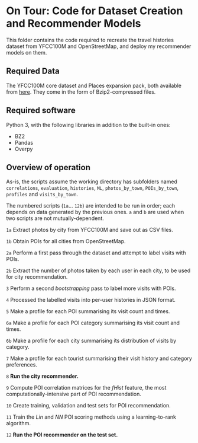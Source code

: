 # 	On Tour: Code for Dataset Creation and Recommender Models
This folder contains the code required to recreate the travel histories dataset from YFCC100M and OpenStreetMap, and deploy my recommender models on them. 

## Required Data
The YFCC100M core dataset and Places expansion pack, both available from [here](https://multimediacommons.wordpress.com/yfcc100m-core-dataset/). They come in the form of Bzip2-compressed files.

## Required software
Python 3, with the following libraries in addition to the built-in ones: 
* BZ2
* Pandas
* Overpy

## Overview of operation

As-is, the scripts assume the working directory has subfolders named `correlations`, `evaluation`, `histories`, `ML`, `photos_by_town`, `POIs_by_town`, `profiles` and `visits_by_town`.

The numbered scripts (`1a`... `12b`) are intended to be run in order; each depends on data generated by the previous ones. `a` and `b` are used when two scripts are not mutually-dependent.

`1a`  Extract photos by city from YFCC100M and save out as CSV files.

`1b`  Obtain POIs for all cities from OpenStreetMap.

`2a`  Perform a first pass through the dataset and attempt to label visits with POIs.

`2b`  Extract the number of photos taken by each user in each city, to be used for city recommendation.

`3`   Perform a second *bootstrapping* pass to label more visits with POIs.    

`4`   Processed the labelled visits into per-user histories in JSON format.

`5`   Make a profile for each POI summarising its visit count and times.

`6a`  Make a profile for each POI category summarising its visit count and times.

`6b`  Make a profile for each city summarising its distribution of visits by category.

`7`   Make a profile for each tourist summarising their visit history and category preferences.

`8`   **Run the city recommender.**

`9`   Compute POI correlation matrices for the *fHist* feature, the most computationally-intensive part of POI recommendation.

`10`  Create training, validation and test sets for POI recommendation.

`11`  Train the *Lin* and *NN* POI scoring methods using a learning-to-rank algorithm.

`12`  **Run the POI recommender on the test set.**
